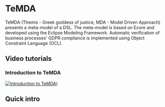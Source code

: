 # TeMDA

TeMDA (Themis - Greek goddess of justice, MDA - Model Driven Approach) presents a meta-model of a DSL. The meta-model is based on Ecore and developed using the Eclipse Modeling Framework. Automatic verification of business processes' GDPR compliance is implemented using Object Constraint Language (OCL).

## Video tutorials

### Introduction to TeMDA


[![Introduction to
TeMDA]([https://img.youtube.com/vi/rE7cVhbUNkM/0.jpg)](https://www.youtube.com/watch?v=rE7cVhbUNkM))

## Quick intro
